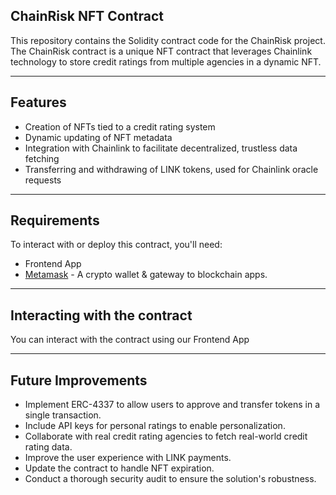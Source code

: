 ## ChainRisk NFT Contract

This repository contains the Solidity contract code for the ChainRisk project. The ChainRisk contract is a unique NFT contract that leverages Chainlink technology to store credit ratings from multiple agencies in a dynamic NFT.

---

## Features

- Creation of NFTs tied to a credit rating system
- Dynamic updating of NFT metadata
- Integration with Chainlink to facilitate decentralized, trustless data fetching
- Transferring and withdrawing of LINK tokens, used for Chainlink oracle requests

---

## Requirements

To interact with or deploy this contract, you'll need:

- Frontend App
- [Metamask](https://metamask.io/) - A crypto wallet & gateway to blockchain apps.

---

## Interacting with the contract

You can interact with the contract using our Frontend App

---

## Future Improvements

- Implement ERC-4337 to allow users to approve and transfer tokens in a single transaction.
- Include API keys for personal ratings to enable personalization.
- Collaborate with real credit rating agencies to fetch real-world credit rating data.
- Improve the user experience with LINK payments.
- Update the contract to handle NFT expiration.
- Conduct a thorough security audit to ensure the solution's robustness.
